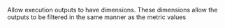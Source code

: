Allow execution outputs to have dimensions.
These dimensions allow the outputs to be filtered in the same manner as the metric values
